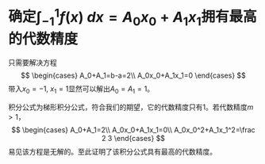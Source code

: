 # 确定$\int^1_{-1}f(x)\ dx=A_0x_0+A_1x_1$拥有最高的代数精度

只需要解决方程
$$
\begin{cases}
A_0+A_1=b-a=2\\
A_0x_0+A_1x_1=0
\end{cases}
$$
带入$x_0=-1,\ x_1=1$显然可以解出$A_0=A_1=1$。

积分公式为梯形积分公式，符合我们的期望，它的代数精度只有1。若代数精度$m>1$，
$$
\begin{cases}
A_0+A_1=2\\
A_0x_0+A_1x_1=0\\
A_0x_0^2+A_1x_1^2=\frac 2 3
\end{cases}
$$
易见该方程是无解的。至此证明了该积分公式具有最高的代数精度。